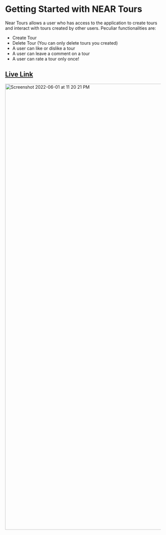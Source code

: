 # Getting Started with NEAR Tours

Near Tours allows a user who has access to the application to create tours and interact with tours created by other users. Peculiar functionalities are:
- Create Tour
- Delete Tour (You can only delete tours you created)
- A user can like or dislike a tour
- A user can leave a comment on a tour
- A user can rate a tour only once!

## [Live Link](https://giftea.github.io/NEAR-tour-ui)

<img width="1439" alt="Screenshot 2022-06-01 at 11 20 21 PM" src="https://user-images.githubusercontent.com/70780434/171515612-871777c8-a6ef-41b0-b795-4312a42146b0.png">


<!-- ## This a demo for Dacade

[Dacade](https://dacade.org/signup?invite=giftea) -->
